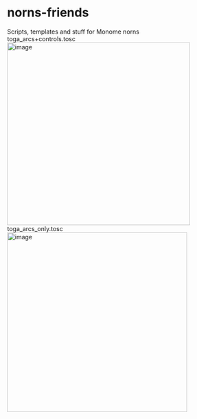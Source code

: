 # norns-friends
Scripts, templates and stuff for Monome norns
<br>
toga_arcs+controls.tosc<br>
<img width="426" alt="image" src="https://user-images.githubusercontent.com/27916597/185203200-c870b6bb-edca-4de0-ab8c-fd5defb21f17.png">
<br>
toga_arcs_only.tosc<br>
<img width="419" alt="image" src="https://user-images.githubusercontent.com/27916597/185203061-69e89e40-ff47-4f9e-a6ed-2051201a69b5.png">
<br>
